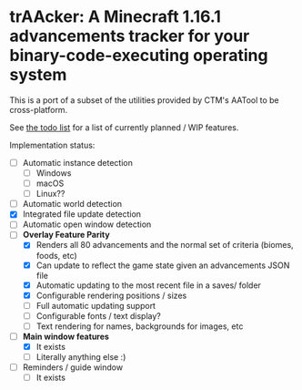 # trAAcker: A Minecraft 1.16.1 advancements tracker for your binary-code-executing operating system

This is a port of a subset of the utilities provided by CTM's AATool to be cross-platform.

See [the todo list](todo.md) for a list of currently planned / WIP features.

Implementation status:
- [ ] Automatic instance detection
    - [ ] Windows
    - [ ] macOS
    - [ ] Linux??
- [ ] Automatic world detection
- [x] Integrated file update detection
- [ ] Automatic open window detection
- [ ] **Overlay Feature Parity**
    - [x] Renders all 80 advancements and the normal set of criteria (biomes, foods, etc)
    - [x] Can update to reflect the game state given an advancements JSON file
    - [x] Automatic updating to the most recent file in a saves/ folder
    - [x] Configurable rendering positions / sizes
    - [ ] Full automatic updating support
    - [ ] Configurable fonts / text display?
    - [ ] Text rendering for names, backgrounds for images, etc
- [ ] **Main window features**
    - [x] It exists
    - [ ] Literally anything else :)
- [ ] Reminders / guide window
    - [ ] It exists
